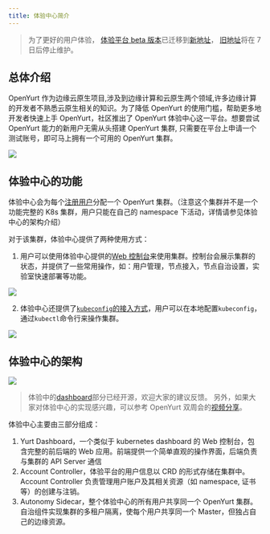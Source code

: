 ```yaml
---
title: 体验中心简介
---
```


> 为了更好的用户体验， [体验平台 beta 版本](http://47.243.253.79/)已迁移到[新地址](http://47.243.253.79/)， [旧地址](http://139.224.236.157/)将在 7 日后停止维护。

## 总体介绍

OpenYurt 作为边缘云原生项目,涉及到边缘计算和云原生两个领域,许多边缘计算的开发者不熟悉云原生相关的知识。为了降低 OpenYurt 的使用门槛，帮助更多地开发者快速上手 OpenYurt，社区推出了 OpenYurt 体验中心这一平台。想要尝试 OpenYurt 能力的新用户无需从头搭建 OpenYurt 集群, 只需要在平台上申请一个测试账号，即可马上拥有一个可用的 OpenYurt 集群。

![](../../../../../../static/img/docs/installation/openyurt-experience-center/register_blank.png)

## 体验中心的功能

体验中心会为每个[注册用户](./user.md)分配一个 OpenYurt 集群。（注意这个集群并不是一个功能完整的 K8s 集群，用户只能在自己的 namespace 下活动，详情请参见体验中心的架构介绍）

对于该集群，体验中心提供了两种使用方式：

1. 用户可以使用体验中心提供的[Web 控制台](./web_console.md)来使用集群。控制台会展示集群的状态，并提供了一些常用操作，如：用户管理，节点接入，节点自治设置，实验室快速部署等功能。

![](../../../../../../static/img/docs/installation/openyurt-experience-center/web_overview.png)

2. 体验中心还提供了[`kubeconfig`的接入方式](./kubeconfig.md)，用户可以在本地配置`kubeconfig`，通过`kubectl`命令行来操作集群。

![](../../../../../../static/img/docs/installation/openyurt-experience-center/web_kubeconfig.png)

## 体验中心的架构

![](../../../../../../static/img/docs/installation/openyurt-experience-center/arch.png)

> 体验中的[dashboard](https://github.com/openyurtio/yurt-dashboard)部分已经开源，欢迎大家的建议反馈。
> 另外，如果大家对体验中心的实现感兴趣，可以参考 OpenYurt 双周会的[视频分享](https://www.bilibili.com/video/BV1pf4y1K7M4)。

体验中心主要由三部分组成：

1. Yurt Dashboard，一个类似于 kubernetes dashboard 的 Web 控制台，包含完整的前后端的 Web 应用。前端提供一个简单直观的操作界面，后端负责与集群的 API Server 通信
2. Account Controller，体验平台的用户信息以 CRD 的形式存储在集群中。Account Controller 负责管理用户账户及其相关资源（如 namespace, 证书等）的创建与注销。
3. Autonomy Sidecar，整个体验中心的所有用户共享同一个 OpenYurt 集群。自治组件实现集群的多租户隔离，使每个用户共享同一个 Master，但独占自己的边缘资源。
